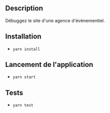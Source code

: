 ## Description
Débuggez le site d'une agence d'évènementiel.

## Installation
- `yarn install`

## Lancement de l'application
- `yarn start`

## Tests
- `yarn test`
